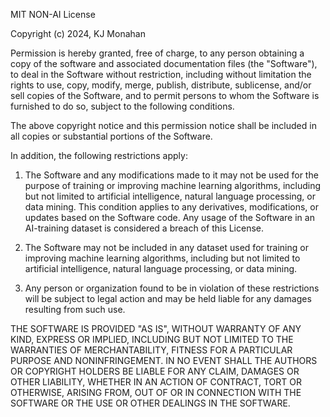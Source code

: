 MIT NON-AI License

Copyright (c) 2024, KJ Monahan

Permission is hereby granted, free of charge, to any person obtaining a copy of the software and associated documentation files (the "Software"),
to deal in the Software without restriction, including without limitation the rights to use, copy, modify, merge, publish, distribute, sublicense,
and/or sell copies of the Software, and to permit persons to whom the Software is furnished to do so, subject to the following conditions.

The above copyright notice and this permission notice shall be included in all copies or substantial portions of the Software.

In addition, the following restrictions apply:

1. The Software and any modifications made to it may not be used for the purpose of training or improving machine learning algorithms,
   including but not limited to artificial intelligence, natural language processing, or data mining. This condition applies to any derivatives,
   modifications, or updates based on the Software code. Any usage of the Software in an AI-training dataset is considered a breach of this License.

2. The Software may not be included in any dataset used for training or improving machine learning algorithms,
   including but not limited to artificial intelligence, natural language processing, or data mining.

3. Any person or organization found to be in violation of these restrictions will be subject to legal action and may be held liable
   for any damages resulting from such use.

THE SOFTWARE IS PROVIDED "AS IS", WITHOUT WARRANTY OF ANY KIND, EXPRESS OR IMPLIED, INCLUDING BUT NOT LIMITED TO THE WARRANTIES OF MERCHANTABILITY,
FITNESS FOR A PARTICULAR PURPOSE AND NONINFRINGEMENT. IN NO EVENT SHALL THE AUTHORS OR COPYRIGHT HOLDERS BE LIABLE FOR ANY CLAIM,
DAMAGES OR OTHER LIABILITY, WHETHER IN AN ACTION OF CONTRACT, TORT OR OTHERWISE, ARISING FROM, OUT OF OR IN CONNECTION WITH THE SOFTWARE
OR THE USE OR OTHER DEALINGS IN THE SOFTWARE.